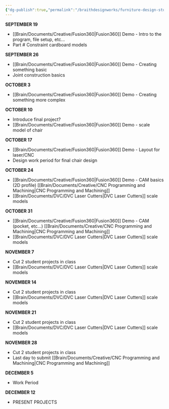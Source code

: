 ```yaml
---
{"dg-publish":true,"permalink":"/braithdesignworks/furniture-design-studio/furniture-design-studio-schedule/"}
---
```



**SEPTEMBER 19**
- [[Brain/Documents/Creative/Fusion360\|Fusion360]] Demo - Intro to the program, file setup, etc...
- Part # Constraint cardboard models

**SEPTEMBER 26**
- [[Brain/Documents/Creative/Fusion360\|Fusion360]] Demo - Creating something basic
- Joint construction basics


**OCTOBER 3**
- [[Brain/Documents/Creative/Fusion360\|Fusion360]] Demo - Creating something more complex



**OCTOBER 10**
- Introduce final project?
- [[Brain/Documents/Creative/Fusion360\|Fusion360]] Demo - scale model of chair


**OCTOBER 17**
- [[Brain/Documents/Creative/Fusion360\|Fusion360]] Demo - Layout for laser/CNC
- Design work period for final chair design


**OCTOBER 24**
- [[Brain/Documents/Creative/Fusion360\|Fusion360]] Demo - CAM basics (2D profile) [[Brain/Documents/Creative/CNC Programming and Machining\|CNC Programming and Machining]]
- [[Brain/Documents/DVC/DVC Laser Cutters\|DVC Laser Cutters]] scale models


**OCTOBER 31**
- [[Brain/Documents/Creative/Fusion360\|Fusion360]] Demo - CAM (pocket, etc...) [[Brain/Documents/Creative/CNC Programming and Machining\|CNC Programming and Machining]]
- [[Brain/Documents/DVC/DVC Laser Cutters\|DVC Laser Cutters]] scale models


**NOVEMBER 7**
- Cut 2 student projects in class
- [[Brain/Documents/DVC/DVC Laser Cutters\|DVC Laser Cutters]] scale models


**NOVEMBER 14**
- Cut 2 student projects in class
- [[Brain/Documents/DVC/DVC Laser Cutters\|DVC Laser Cutters]] scale models


**NOVEMBER 21**
- Cut 2 student projects in class
- [[Brain/Documents/DVC/DVC Laser Cutters\|DVC Laser Cutters]] scale models


**NOVEMBER 28**
- Cut 2 student projects in class
- Last day to submit [[Brain/Documents/Creative/CNC Programming and Machining\|CNC Programming and Machining]]


**DECEMBER 5**
- Work Period


**DECEMBER 12**
- PRESENT PROJECTS